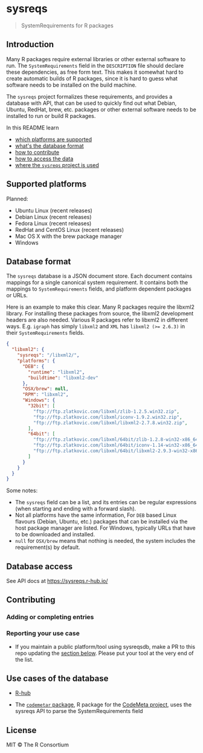 
# sysreqs

> SystemRequirements for R packages

## Introduction

Many R packages require external libraries or other external software to
run. The `SystemRequirements` field in the `DESCRIPTION` file should declare
these dependencies, as free form text. This makes it somewhat hard to
create automatic builds of R packages, since it is hard to guess what
software needs to be installed on the build machine.

The `sysreqs` project formalizes these requirements, and provides a database
with API, that can be used to quickly find out what Debian, Ubuntu,
RedHat, brew, etc. packages or other external software needs to be installed
to run or build R packages.

In this README learn 

* [which platforms are supported](#supported-platforms)
* [what's the database format](#database-format)
* [how to contribute](#contributing)
* [how to access the data](#database-access)
* [where the `sysreqs` project is used](#use-cases-of-the-database)


## Supported platforms

Planned:
* Ubuntu Linux (recent releases)
* Debian Linux (recent releases)
* Fedora Linux (recent releases)
* RedHat and CentOS Linux (recent releases)
* Mac OS X with the brew package manager
* Windows

## Database format

The `sysreqs` database is a JSON document store. Each document contains
mappings for a single canonical system requirement. It contains both
the mappings to `SystemRequirements` fields, and platform dependent packages
or URLs.

Here is an example to make this clear. Many R packages require the libxml2
library. For installing these packages from source, the libxml2 development
headers are also needed. Various R packages refer to libxml2 in different
ways. E.g. `igraph` has simply `libxml2` and `XML` has `libxml2 (>= 2.6.3)`
in their `SystemRequirements` fields.

```json
{
  "libxml2": {
    "sysreqs": "/libxml2/",
    "platforms": {
      "DEB": {
        "runtime": "libxml2",
        "buildtime": "libxml2-dev"
      },
      "OSX/brew": null,
      "RPM": "libxml2",
      "Windows": {
        "32bit": [
          "ftp://ftp.zlatkovic.com/libxml/zlib-1.2.5.win32.zip",
          "ftp://ftp.zlatkovic.com/libxml/iconv-1.9.2.win32.zip",
          "ftp://ftp.zlatkovic.com/libxml/libxml2-2.7.8.win32.zip",
        ],
        "64bit": [
          "ftp://ftp.zlatkovic.com/libxml/64bit/zlib-1.2.8-win32-x86_64.7z",
          "ftp://ftp.zlatkovic.com/libxml/64bit/iconv-1.14-win32-x86_64.7z",
          "ftp://ftp.zlatkovic.com/libxml/64bit/libxml2-2.9.3-win32-x86_64.7z"
        ]
      }
    }
  }
}
```

Some notes:
* The `sysreqs` field can be a list, and its entries can be regular
  expressions (when starting and ending with a forward slash).
* Not all platforms have the same information, For `DEB` based Linux
  flavours (Debian, Ubuntu, etc.) packages that can be installed via the
  host package manager are listed. For Windows, typically URLs that have
  to be downloaded and installed.
* `null` for `OSX/brew` means that nothing is needed, the system includes
  the requirement(s) by default.

## Database access

See API docs at <https://sysreqs.r-hub.io/>

## Contributing

### Adding or completing entries

### Reporting your use case

* If you maintain a public platform/tool using sysreqsdb, make a PR to this repo updating the [section below](#use-cases-of-the-database). Please put your tool at the very end of the list.

## Use cases of the database

* [R-hub](https://builder.r-hub.io/)

* The [`codemetar` package](https://github.com/ropensci/codemetar), R package for the [CodeMeta project](https://codemeta.github.io/), uses the sysreqs API to parse the SystemRequirements field

## License

MIT © The R Consortium
